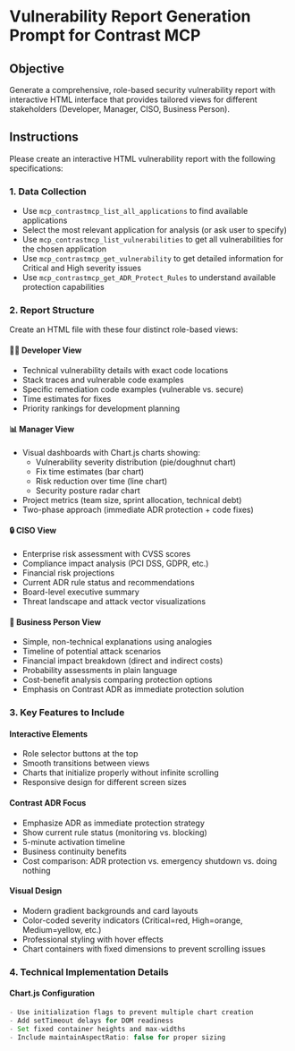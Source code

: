 # Vulnerability Report Generation Prompt for Contrast MCP

## Objective
Generate a comprehensive, role-based security vulnerability report with interactive HTML interface that provides tailored views for different stakeholders (Developer, Manager, CISO, Business Person).

## Instructions

Please create an interactive HTML vulnerability report with the following specifications:

### 1. **Data Collection**
- Use `mcp_contrastmcp_list_all_applications` to find available applications
- Select the most relevant application for analysis (or ask user to specify)
- Use `mcp_contrastmcp_list_vulnerabilities` to get all vulnerabilities for the chosen application
- Use `mcp_contrastmcp_get_vulnerability` to get detailed information for Critical and High severity issues
- Use `mcp_contrastmcp_get_ADR_Protect_Rules` to understand available protection capabilities

### 2. **Report Structure**
Create an HTML file with these four distinct role-based views:

#### **👨‍💻 Developer View**
- Technical vulnerability details with exact code locations
- Stack traces and vulnerable code examples
- Specific remediation code examples (vulnerable vs. secure)
- Time estimates for fixes
- Priority rankings for development planning

#### **📊 Manager View** 
- Visual dashboards with Chart.js charts showing:
  - Vulnerability severity distribution (pie/doughnut chart)
  - Fix time estimates (bar chart)
  - Risk reduction over time (line chart)
  - Security posture radar chart
- Project metrics (team size, sprint allocation, technical debt)
- Two-phase approach (immediate ADR protection + code fixes)

#### **🔒 CISO View**
- Enterprise risk assessment with CVSS scores
- Compliance impact analysis (PCI DSS, GDPR, etc.)
- Financial risk projections
- Current ADR rule status and recommendations
- Board-level executive summary
- Threat landscape and attack vector visualizations

#### **💼 Business Person View**
- Simple, non-technical explanations using analogies
- Timeline of potential attack scenarios
- Financial impact breakdown (direct and indirect costs)
- Probability assessments in plain language
- Cost-benefit analysis comparing protection options
- Emphasis on Contrast ADR as immediate protection solution

### 3. **Key Features to Include**

#### **Interactive Elements**
- Role selector buttons at the top
- Smooth transitions between views
- Charts that initialize properly without infinite scrolling
- Responsive design for different screen sizes

#### **Contrast ADR Focus**
- Emphasize ADR as immediate protection strategy
- Show current rule status (monitoring vs. blocking)
- 5-minute activation timeline
- Business continuity benefits
- Cost comparison: ADR protection vs. emergency shutdown vs. doing nothing

#### **Visual Design**
- Modern gradient backgrounds and card layouts
- Color-coded severity indicators (Critical=red, High=orange, Medium=yellow, etc.)
- Professional styling with hover effects
- Chart containers with fixed dimensions to prevent scrolling issues

### 4. **Technical Implementation Details**

#### **Chart.js Configuration**
```javascript
- Use initialization flags to prevent multiple chart creation
- Add setTimeout delays for DOM readiness
- Set fixed container heights and max-widths
- Include maintainAspectRatio: false for proper sizing